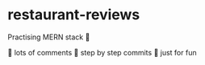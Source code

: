 # restaurant-reviews

Practising MERN stack 🐳

🌸 lots of comments
🌸 step by step commits
🌸 just for fun